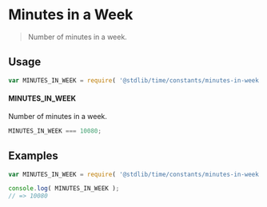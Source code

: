 # Minutes in a Week

> Number of minutes in a week.

<section class="usage">

## Usage

``` javascript
var MINUTES_IN_WEEK = require( '@stdlib/time/constants/minutes-in-week' );
```

#### MINUTES_IN_WEEK

Number of minutes in a week.

``` javascript
MINUTES_IN_WEEK === 10080;
```

</section>

<!-- /.usage -->


<section class="examples">

## Examples

<!-- TODO: better example -->

``` javascript
var MINUTES_IN_WEEK = require( '@stdlib/time/constants/minutes-in-week' );

console.log( MINUTES_IN_WEEK );
// => 10080
```

</section>

<!-- /.examples -->


<section class="links">

</section>

<!-- /.links -->
